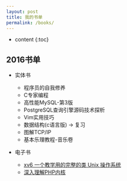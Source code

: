 ```yaml
---
layout: post
title: 我的书单
permalink: /books/
---
```


* content
{:toc}


2016书单
-----------------------------------------------------------------

+ 实体书
    - 程序员的自我修养
    - C专家编程
    - 高性能MySQL-第3版
    - PostgreSQL查询引擎源码技术探析
    - Vim实用技巧
    - 数据结构(c语言版) -> 复习
    - 图解TCP/IP
    - 基本乐理教程-音乐卷

+ 电子书
    - [xv6 一个教学用的完整的类 Unix 操作系统](https://www.gitbook.com/book/th0ar/xv6-chinese)
    - [深入理解PHP内核](http://www.php-internals.com)
